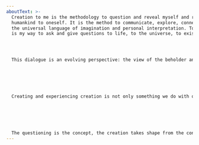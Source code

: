 ```yaml
---
aboutText: >-
  Creation to me is the methodology to question and reveal myself and reveal
  humankind to oneself. It is the method to communicate, explore, connect via
  the universal language of imagination and personal interpretation. To create
  is my way to ask and give questions to life, to the universe, to existence.  




  This dialogue is an evolving perspective: the view of the beholder and view of the creator are often different. This makes it an ever-evolving conversation. In the end the viewer becomes the participant and completes the work as they become the creator of their own self.  






  Creating and experiencing creation is not only something we do with our sight, but rather with all of our faculties. Our nerves, instincts, memories and senses in relation to our awareness of existing. All the while becoming aware and understanding there are more views possible, for you to apply or to acknowledge. Or just to question.  






  The questioning is the concept, the creation takes shape from the concept and moulds into any form the exploration allows.
---
```

